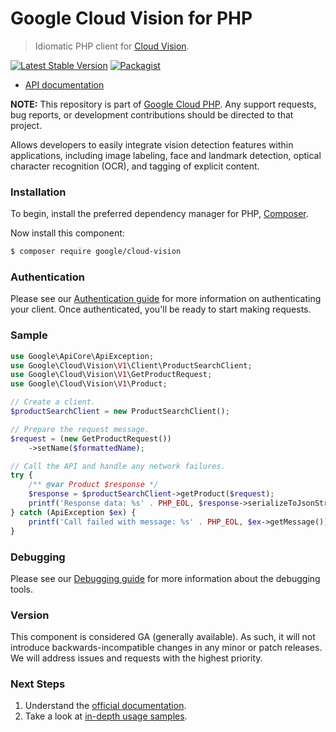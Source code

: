 # Google Cloud Vision for PHP

> Idiomatic PHP client for [Cloud Vision](https://cloud.google.com/vision/).

[![Latest Stable Version](https://poser.pugx.org/google/cloud-vision/v/stable)](https://packagist.org/packages/google/cloud-vision) [![Packagist](https://img.shields.io/packagist/dm/google/cloud-vision.svg)](https://packagist.org/packages/google/cloud-vision)

* [API documentation](https://cloud.google.com/php/docs/reference/cloud-vision/latest)

**NOTE:** This repository is part of [Google Cloud PHP](https://github.com/googleapis/google-cloud-php). Any
support requests, bug reports, or development contributions should be directed to
that project.

Allows developers to easily integrate vision detection features within applications, including image labeling, face and
landmark detection, optical character recognition (OCR), and tagging of explicit content.

### Installation

To begin, install the preferred dependency manager for PHP, [Composer](https://getcomposer.org/).

Now install this component:

```sh
$ composer require google/cloud-vision
```

### Authentication

Please see our [Authentication guide](https://github.com/googleapis/google-cloud-php/blob/main/AUTHENTICATION.md) for more information
on authenticating your client. Once authenticated, you'll be ready to start making requests.

### Sample

```php
use Google\ApiCore\ApiException;
use Google\Cloud\Vision\V1\Client\ProductSearchClient;
use Google\Cloud\Vision\V1\GetProductRequest;
use Google\Cloud\Vision\V1\Product;

// Create a client.
$productSearchClient = new ProductSearchClient();

// Prepare the request message.
$request = (new GetProductRequest())
    ->setName($formattedName);

// Call the API and handle any network failures.
try {
    /** @var Product $response */
    $response = $productSearchClient->getProduct($request);
    printf('Response data: %s' . PHP_EOL, $response->serializeToJsonString());
} catch (ApiException $ex) {
    printf('Call failed with message: %s' . PHP_EOL, $ex->getMessage());
}
```

### Debugging

Please see our [Debugging guide](https://github.com/googleapis/google-cloud-php/blob/main/DEBUG.md)
for more information about the debugging tools.

### Version

This component is considered GA (generally available). As such, it will not introduce backwards-incompatible changes in
any minor or patch releases. We will address issues and requests with the highest priority.

### Next Steps

1. Understand the [official documentation](https://cloud.google.com/vision/docs/).
2. Take a look at [in-depth usage samples](https://github.com/GoogleCloudPlatform/php-docs-samples/tree/master/vision/).
